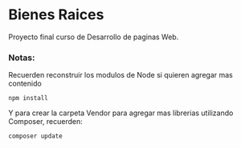 # Bienes Raices

Proyecto final curso de Desarrollo de paginas Web.

### Notas:

Recuerden reconstruir los modulos de Node si quieren agregar mas contenido
```
npm install
```

Y para crear la carpeta Vendor para agregar mas librerias utilizando Composer, recuerden:

```
composer update
```